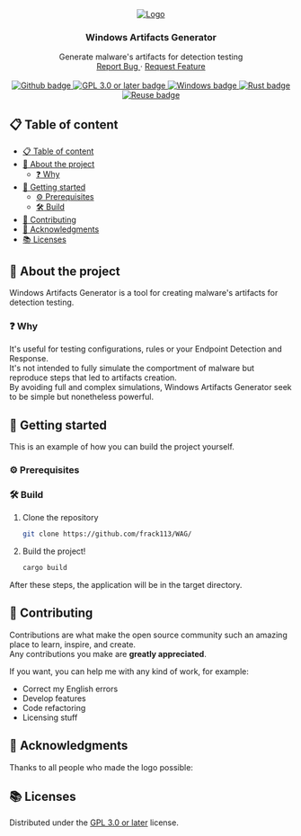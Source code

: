 <!--
SPDX-FileCopyrightText: 2023 The WAG development team

SPDX-License-Identifier: GPL-3.0-or-later
-->

<div align="center">
  <a href="https://github.com/frack113/WAG/">
    <img src="./media/wag.ico" alt="Logo" />
  </a>

  <h3 align="center">Windows Artifacts Generator</h3>

  <p align="center">
    Generate malware's artifacts for detection testing
    <br />
    <a href="https://github.com/frack113/WAG/issues/">
      Report Bug
    </a>
    ·
    <a href="https://github.com/frack113/WAG/issues/">
      Request Feature
    </a>
    <br />
    <br />
    <a href="https://github.com/">
      <img src="https://img.shields.io/badge/GitHub-181717?logo=github&logoColor=fff&style=for-the-badge" alt="Github badge" />
    </a>
    <a href="https://spdx.org/licenses/AGPL-3.0-or-later.html">
      <img src="https://img.shields.io/badge/License-GPL%203.0%20or%20later-green.svg?style=for-the-badge" alt="GPL 3.0 or later badge" />
    </a>
    <a href="https://www.microsoft.com/en-us/windows/">
      <img src="https://img.shields.io/badge/Windows-0078D4?logo=windows&logoColor=fff&style=for-the-badge" alt="Windows badge" />
    </a>
    <a href="https://www.rust-lang.org/">
      <img src="https://img.shields.io/badge/Rust-000?logo=rust&logoColor=fff&style=for-the-badge" alt="Rust badge" />
    </a>
    <a href="https://reuse.software/">
      <img src="https://img.shields.io/reuse/compliance/github.com%2Ffrack113%2FWAG?style=for-the-badge" alt="Reuse badge" />
    </a>
  </p>
</div>

## :clipboard: Table of content

- [:clipboard: Table of content](#clipboard-table-of-content)
- [:eyes: About the project](#eyes-about-the-project)
  - [:question: Why](#question-why)
- [:rocket: Getting started](#rocket-getting-started)
  - [:gear: Prerequisites](#gear-prerequisites)
  - [:hammer_and_wrench: Build](#hammer_and_wrench-build)
- [:construction_worker: Contributing](#construction_worker-contributing)
- [:raised_hands: Acknowledgments](#raised_hands-acknowledgments)
- [:books: Licenses](#books-licenses)

## :eyes: About the project

Windows Artifacts Generator is a tool for creating malware's artifacts for detection testing.

### :question: Why

It's useful for testing configurations, rules or your Endpoint Detection and Response. \
It's not intended to fully simulate the comportment of malware but reproduce steps that led to artifacts creation. \
By avoiding full and complex simulations, Windows Artifacts Generator seek to be simple but nonetheless powerful.

## :rocket: Getting started

This is an example of how you can build the project yourself.

### :gear: Prerequisites

### :hammer_and_wrench: Build

1.  Clone the repository

    ```sh
    git clone https://github.com/frack113/WAG/
    ```

2.  Build the project!

    ```sh
    cargo build
    ```

After these steps, the application will be in the target directory.

## :construction_worker: Contributing

Contributions are what make the open source community such an amazing place to learn, inspire, and create. \
Any contributions you make are **greatly appreciated**.

If you want, you can help me with any kind of work, for example:

- Correct my English errors
- Develop features
- Code refactoring
- Licensing stuff

## :raised_hands: Acknowledgments

Thanks to all people who made the logo possible:

## :books: Licenses

Distributed under the [GPL 3.0 or later][GPL 3.0 or later] license.

[GPL 3.0 or later]: ./LICENSES/GPL-3.0-or-later.txt
